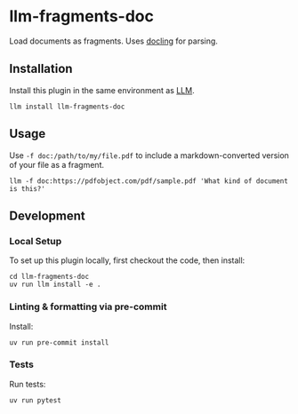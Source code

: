 # llm-fragments-doc

Load documents as fragments. Uses [docling](https://github.com/docling-project/docling) for parsing.

## Installation

Install this plugin in the same environment as [LLM](https://llm.datasette.io/).
```shell
llm install llm-fragments-doc
```
## Usage

Use `-f doc:/path/to/my/file.pdf` to include a markdown-converted version of your file as a fragment.

```shell
llm -f doc:https://pdfobject.com/pdf/sample.pdf 'What kind of document is this?'
```

## Development

### Local Setup

To set up this plugin locally, first checkout the code, then install:
```shell
cd llm-fragments-doc
uv run llm install -e .
```

### Linting & formatting via pre-commit

Install:

```shell
uv run pre-commit install
```

### Tests

Run tests:
```shell
uv run pytest
```
